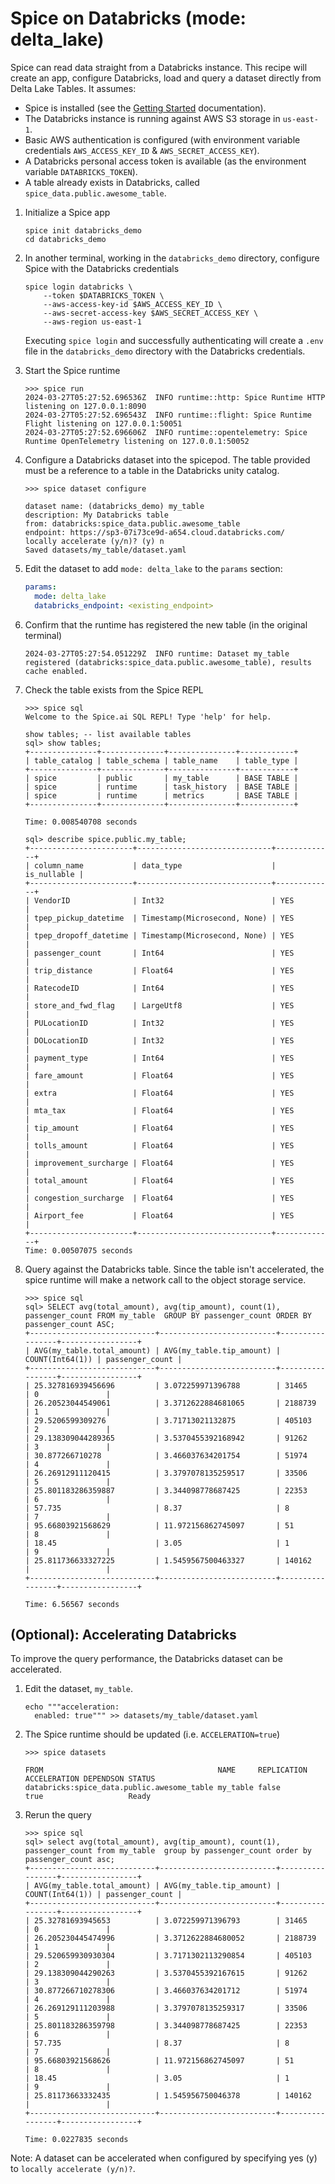 # Spice on Databricks (mode: delta_lake)

Spice can read data straight from a Databricks instance. This recipe will create an app, configure Databricks, load and query a dataset directly from Delta Lake Tables. It assumes:

- Spice is installed (see the [Getting Started](https://docs.spiceai.org/getting-started) documentation).
- The Databricks instance is running against AWS S3 storage in `us-east-1`.
- Basic AWS authentication is configured (with environment variable credentials `AWS_ACCESS_KEY_ID` & `AWS_SECRET_ACCESS_KEY`).
- A Databricks personal access token is available (as the environment variable `DATABRICKS_TOKEN`).
- A table already exists in Databricks, called `spice_data.public.awesome_table`.

1. Initialize a Spice app

   ```shell
   spice init databricks_demo
   cd databricks_demo
   ```

1. In another terminal, working in the `databricks_demo` directory, configure Spice with the Databricks credentials

   ```shell
   spice login databricks \
       --token $DATABRICKS_TOKEN \
       --aws-access-key-id $AWS_ACCESS_KEY_ID \
       --aws-secret-access-key $AWS_SECRET_ACCESS_KEY \
       --aws-region us-east-1
   ```

   Executing `spice login` and successfully authenticating will create a `.env` file in the `databricks_demo` directory with the Databricks credentials.

1. Start the Spice runtime

   ```shell
   >>> spice run
   2024-03-27T05:27:52.696536Z  INFO runtime::http: Spice Runtime HTTP listening on 127.0.0.1:8090
   2024-03-27T05:27:52.696543Z  INFO runtime::flight: Spice Runtime Flight listening on 127.0.0.1:50051
   2024-03-27T05:27:52.696606Z  INFO runtime::opentelemetry: Spice Runtime OpenTelemetry listening on 127.0.0.1:50052
   ```

1. Configure a Databricks dataset into the spicepod. The table provided must be a reference to a table in the Databricks unity catalog.

   ```shell
   >>> spice dataset configure

   dataset name: (databricks_demo) my_table
   description: My Databricks table
   from: databricks:spice_data.public.awesome_table
   endpoint: https://sp3-07i73ce9d-a654.cloud.databricks.com/
   locally accelerate (y/n)? (y) n
   Saved datasets/my_table/dataset.yaml
   ```

1. Edit the dataset to add `mode: delta_lake` to the `params` section:

   ```yaml
   params:
     mode: delta_lake
     databricks_endpoint: <existing_endpoint>
   ```

1. Confirm that the runtime has registered the new table (in the original terminal)

   ```shell
   2024-03-27T05:27:54.051229Z  INFO runtime: Dataset my_table registered (databricks:spice_data.public.awesome_table), results cache enabled.
   ```

1. Check the table exists from the Spice REPL

   ```shell
   >>> spice sql
   Welcome to the Spice.ai SQL REPL! Type 'help' for help.

   show tables; -- list available tables
   sql> show tables;
   +---------------+--------------+---------------+------------+
   | table_catalog | table_schema | table_name    | table_type |
   +---------------+--------------+---------------+------------+
   | spice         | public       | my_table      | BASE TABLE |
   | spice         | runtime      | task_history  | BASE TABLE |
   | spice         | runtime      | metrics       | BASE TABLE |
   +---------------+--------------+---------------+------------+

   Time: 0.008540708 seconds
   ```

   ```shell
   sql> describe spice.public.my_table;
   +-----------------------+------------------------------+-------------+
   | column_name           | data_type                    | is_nullable |
   +-----------------------+------------------------------+-------------+
   | VendorID              | Int32                        | YES         |
   | tpep_pickup_datetime  | Timestamp(Microsecond, None) | YES         |
   | tpep_dropoff_datetime | Timestamp(Microsecond, None) | YES         |
   | passenger_count       | Int64                        | YES         |
   | trip_distance         | Float64                      | YES         |
   | RatecodeID            | Int64                        | YES         |
   | store_and_fwd_flag    | LargeUtf8                    | YES         |
   | PULocationID          | Int32                        | YES         |
   | DOLocationID          | Int32                        | YES         |
   | payment_type          | Int64                        | YES         |
   | fare_amount           | Float64                      | YES         |
   | extra                 | Float64                      | YES         |
   | mta_tax               | Float64                      | YES         |
   | tip_amount            | Float64                      | YES         |
   | tolls_amount          | Float64                      | YES         |
   | improvement_surcharge | Float64                      | YES         |
   | total_amount          | Float64                      | YES         |
   | congestion_surcharge  | Float64                      | YES         |
   | Airport_fee           | Float64                      | YES         |
   +-----------------------+------------------------------+-------------+
   Time: 0.00507075 seconds
   ```

1. Query against the Databricks table. Since the table isn't accelerated, the spice runtime will make a network call to the object storage service.

   ```shell
   >>> spice sql
   sql> SELECT avg(total_amount), avg(tip_amount), count(1), passenger_count FROM my_table  GROUP BY passenger_count ORDER BY passenger_count ASC;
   +----------------------------+--------------------------+-----------------+-----------------+
   | AVG(my_table.total_amount) | AVG(my_table.tip_amount) | COUNT(Int64(1)) | passenger_count |
   +----------------------------+--------------------------+-----------------+-----------------+
   | 25.327816939456696         | 3.072259971396788        | 31465           | 0               |
   | 26.20523044549061          | 3.3712622884681065       | 2188739         | 1               |
   | 29.5206599309276           | 3.71713021132875         | 405103          | 2               |
   | 29.138309044289365         | 3.5370455392168942       | 91262           | 3               |
   | 30.877266710278            | 3.466037634201754        | 51974           | 4               |
   | 26.26912911120415          | 3.3797078135259517       | 33506           | 5               |
   | 25.801183286359887         | 3.344098778687425        | 22353           | 6               |
   | 57.735                     | 8.37                     | 8               | 7               |
   | 95.66803921568629          | 11.972156862745097       | 51              | 8               |
   | 18.45                      | 3.05                     | 1               | 9               |
   | 25.811736633327225         | 1.5459567500463327       | 140162          |                 |
   +----------------------------+--------------------------+-----------------+-----------------+

   Time: 6.56567 seconds
   ```

## (Optional): Accelerating Databricks

To improve the query performance, the Databricks dataset can be accelerated.

1. Edit the dataset, `my_table`.

   ```shell
   echo """acceleration:
     enabled: true""" >> datasets/my_table/dataset.yaml
   ```

2. The Spice runtime should be updated (i.e. `ACCELERATION=true`)

   ```shell
   >>> spice datasets

   FROM                                       NAME     REPLICATION ACCELERATION DEPENDSON STATUS
   databricks:spice_data.public.awesome_table my_table false       true                   Ready
   ```

3. Rerun the query

   ```shell
   >>> spice sql
   sql> select avg(total_amount), avg(tip_amount), count(1), passenger_count from my_table  group by passenger_count order by passenger_count asc;
   +----------------------------+--------------------------+-----------------+-----------------+
   | AVG(my_table.total_amount) | AVG(my_table.tip_amount) | COUNT(Int64(1)) | passenger_count |
   +----------------------------+--------------------------+-----------------+-----------------+
   | 25.32781693945653          | 3.072259971396793        | 31465           | 0               |
   | 26.205230445474996         | 3.3712622884680052       | 2188739         | 1               |
   | 29.520659930930304         | 3.7171302113290854       | 405103          | 2               |
   | 29.138309044290263         | 3.5370455392167615       | 91262           | 3               |
   | 30.877266710278306         | 3.466037634201712        | 51974           | 4               |
   | 26.269129111203988         | 3.3797078135259317       | 33506           | 5               |
   | 25.801183286359798         | 3.344098778687425        | 22353           | 6               |
   | 57.735                     | 8.37                     | 8               | 7               |
   | 95.66803921568626          | 11.972156862745097       | 51              | 8               |
   | 18.45                      | 3.05                     | 1               | 9               |
   | 25.81173663332435          | 1.545956750046378        | 140162          |                 |
   +----------------------------+--------------------------+-----------------+-----------------+

   Time: 0.0227835 seconds
   ```

Note: A dataset can be accelerated when configured by specifying yes (y) to `locally accelerate (y/n)?`.
